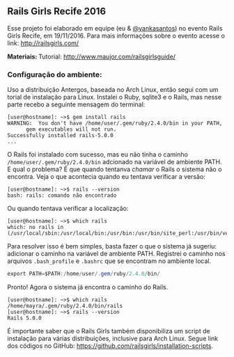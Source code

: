 ## Rails Girls Recife 2016

Esse projeto foi elaborado em equipe (eu & [@yankasantos](https://github.com/yankasantos)) no evento Rails Girls Recife, em 19/11/2016.
Para mais informações sobre o evento acesse o link: http://railsgirls.com/


<b> Materiais: </b> 
Tutorial: http://www.maujor.com/railsgirlsguide/

### Configuração do ambiente:
  
Uso a distribuição Antergos, baseada no Arch Linux, então segui com um torial de instalação para Linux. Instalei o Ruby, sqlite3 e o Rails, mas nesse parte recebo a seguinte mensagem do terminal:
```
[user@hostname]: ~>$ gem install rails
WARNING:  You don't have /home/user/.gem/ruby/2.4.0/bin in your PATH,
	  gem executables will not run.
Successfully installed rails-5.0.0
...
```
O Rails foi instalado com sucesso, mas eu não tinha o caminho ```/home/user/.gem/ruby/2.4.0/bin``` adcionado na variável de ambiente PATH. E qual o problema? É que quando tentanva *chamar* o Rails o sistema não o encontra. Veja o que acontecia quando eu tentava verificar a versão:
```
[user@hostname]: ~>$ rails --version
bash: rails: comando não encontrado
```
Ou quando tentava verificar a localização:
```
[user@hostname]: ~>$ which rails
which: no rails in (/usr/local/sbin:/usr/local/bin:/usr/bin:/usr/bin/site_perl:/usr/bin/vendor_perl:/usr/bin/core_perl)
```

Para resolver isso é bem simples, basta fazer o que o sistema já sugeriu: adicionar o caminho na variável de ambiente PATH. Registrei o caminho nos arquivos ```.bash_profile``` e ```.bashrc``` que se encontram no ambiente local.
```java
export PATH=$PATH:/home/user/.gem/ruby/2.4.0/bin/
```

Pronto! Agora o sistema já encontra o caminho do Rails.
```
[user@hostname]: ~>$ which rails
/home/mayra/.gem/ruby/2.4.0/bin/rails
[user@hostname]: ~>$ rails --version
Rails 5.0.0

```

É importante saber que o Rails Girls também disponibiliza um script de instalação para várias distribuições, inclusive para Arch Linux. Segue link dos códigos no GitHub: https://github.com/railsgirls/installation-scripts.
